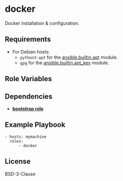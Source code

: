 docker
=========

Docker installation & configuration.

Requirements
------------

- For Debian hosts:
  - `python3-apt` for the [ansible.builtin.apt](https://docs.ansible.com/ansible/8/collections/ansible/builtin/apt_module.html) module.
  - `gpg` for the [ansible.builtin.apt_key](https://docs.ansible.com/ansible/8/collections/ansible/builtin/apt_key_module.html) module.

Role Variables
--------------



Dependencies
------------

- [**bootstrap role**](../bootstrap)


Example Playbook
----------------

```
- hosts: mymachine
  roles:
      - docker
```

License
-------

BSD-3-Clause
